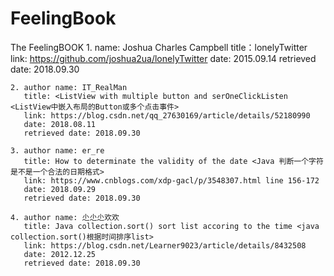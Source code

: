 # FeelingBook
The FeelingBOOK
</CITATION>
	1. name: Joshua Charles Campbell
	   title：lonelyTwitter
	   link: https://github.com/joshua2ua/lonelyTwitter
	   date: 2015.09.14
	   retrieved date: 2018.09.30

	2. author name: IT_RealMan
	   title: <ListView with multiple button and serOneClickListen <ListView中嵌入布局的Button或多个点击事件>
	   link: https://blog.csdn.net/qq_27630169/article/details/52180990
	   date: 2018.08.11
	   retrieved date: 2018.09.30

	3. author name: er_re
	   title: How to determinate the validity of the date <Java 判断一个字符是不是一个合法的日期格式>
	   link: https://www.cnblogs.com/xdp-gacl/p/3548307.html line 156-172
	   date: 2018.09.29
	   retrieved date: 2018.09.30

	4. author name: 尐尐尐欢欢
	   title: Java collection.sort() sort list accoring to the time <java collection.sort()根据时间排序list>
	   link: https://blog.csdn.net/Learner9023/article/details/8432508
	   date: 2012.12.25
	   retrieved date: 2018.09.30	
